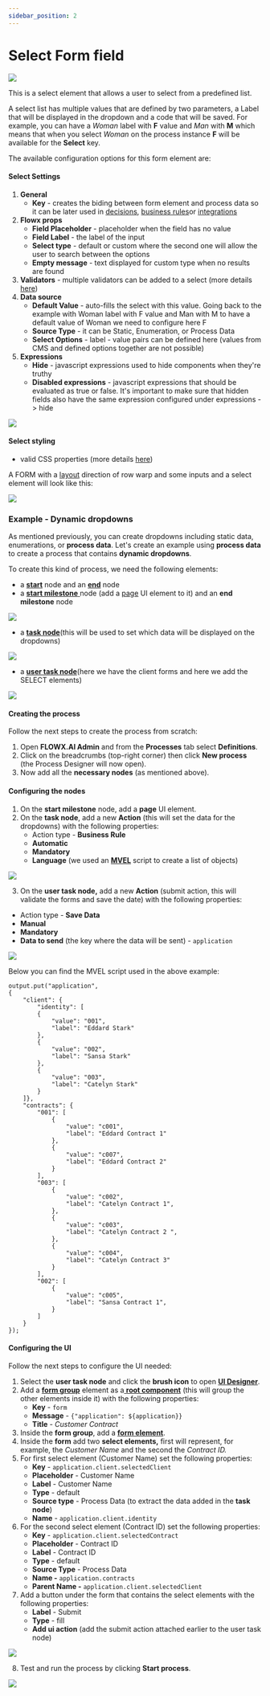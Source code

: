 ```yaml
---
sidebar_position: 2
---
```


# Select Form field

![](../../img/select_form_field.png)

This is a select element that allows a user to select from a predefined list.

A select list has multiple values that are defined by two parameters, a Label that will be displayed in the dropdown and a code that will be saved. For example, you can have a _Woman_ label with **F** value and _Man_ with **M** which means that when you select _Woman_ on the process instance **F** will be available for the **Select** key.

The available configuration options for this form element are:

#### Select Settings

1. **General**
   * **Key** - creates the biding between form element and process data so it can be later used in [decisions](../../../node/nodes-types/exclusive-gateway-node.md), [business rules](../../../node/nodes-types/task-node/)or [integrations](../../../node/nodes-types/message-send-received-task-node.md)
2. **Flowx props**&#x20;
   * **Field Placeholder** - placeholder when the field has no value
   * **Field Label** - the label of the input
   * **Select type** - default or custom where the second one will allow the user to search between the options
   * **Empty message** - text displayed for custom type when no results are found
3. **Validators** - multiple validators can be added to a select (more details [here](../../validators.md))
4. **Data source**
   * **Default Value** - auto-fills the select with this value. Going back to the example with Woman label with F value and Man with M to have a default value of Woman we need to configure here F
   * **Source Type** - it can be Static, Enumeration, or Process Data
   * **Select Options** - label - value pairs can be defined here (values from CMS and defined options together are not possible)
5. **Expressions**
   * **Hide** - javascript expressions used to hide components when they're truthy
   * **Disabled expressions** - javascript expressions that should be evaluated as true or false. It's important to make sure that hidden fields also have the same expression configured under expressions -> hide

![](../../img/select_form_field_settings.png)

#### Select styling

* valid CSS properties (more details [here](../../#styling))

A FORM with a [layout](../../layout-configuration.md) direction of row warp and some inputs and a select element will look like this:

![](../../img/select_form_field_styling.png)

### Example - Dynamic dropdowns

As mentioned previously, you can create dropdowns including static data, enumerations, or **process data**. Let's create an example using **process data** to create a process that contains **dynamic dropdowns**.&#x20;

To create this kind of process, we need the following elements:

* a [**start**](../../../node/nodes-types/start-end-error-node.md#start-node) node and an [**end**](../../../node/nodes-types/start-end-error-node.md#end-node) node
* a [**start milestone** ](../../../node/nodes-types/milestone-node.md)node (add a [page](../../../node/nodes-types/milestone-node.md#page) UI element to it) and an **end milestone** node

![](../../img/dynamic_dropdown1.gif)

* a [**task node**](../../../node/nodes-types/task-node/)(this will be used to set which data will be displayed on the dropdowns)

![](../../img/dynamic_dropdown2.png)

* a [**user task node**](../../../node/nodes-types/user-task-node/)(here we have the client forms and here we add the SELECT elements)

![](../../img/dynamic_dropdown3.gif)

#### Creating the process

Follow the next steps to create the process from scratch:

1. Open **FLOWX.AI Admin** and from the **Processes** tab select **Definitions**.
2. Click on the breadcrumbs (top-right corner) then click **New process** (the Process Designer will now open).
3. Now add all the **necessary nodes** (as mentioned above).

#### Configuring the nodes

1. On the **start milestone** node, add a **page** UI element.
2. On the **task node**, add a new **Action** (this will set the data for the dropdowns) with the following properties:
   * Action type - **Business Rule**
   * **Automatic**
   * **Mandatory**
   * **Language** (we used an [**MVEL**](../../../../overview/frameworks-and-standards/business-process-industry-standards/intro-to-mvel.md) script to create a list of objects)

![](../../img/configure_nodes_dropdown.gif)

3.  On the **user task node,** add a new **Action** (submit action, this will validate the forms and save the date) with the following properties:

* Action type - **Save Data**
* **Manual**
* **Mandatory**
* **Data to send** (the key where the data will be sent) - `application`

![](../../img/dynamic6.gif)

Below you can find the MVEL script used in the above example:

```
output.put("application",
{
    "client": {
        "identity": [
        {
            "value": "001",
            "label": "Eddard Stark"
        },
        {
            "value": "002",
            "label": "Sansa Stark"
        },
        {
            "value": "003",
            "label": "Catelyn Stark"
        }
    ]},
    "contracts": {
        "001": [
            {
                "value": "c001",
                "label": "Eddard Contract 1"
            },
            {
                "value": "c007",
                "label": "Eddard Contract 2"
            }
        ],
        "003": [
            {
                "value": "c002",
                "label": "Catelyn Contract 1",
            },
            {
                "value": "c003",
                "label": "Catelyn Contract 2 ",
            },
            {
                "value": "c004",
                "label": "Catelyn Contract 3"
            }
        ],
        "002": [
            {
                "value": "c005",
                "label": "Sansa Contract 1",
            }
        ]
    }
});
```

#### Configuring the UI

Follow the next steps to configure the UI needed:

1. Select the **user task node** and click the **brush icon** to open [**UI Designer**](../../).
2. Add a [**form group**](../root-components/form-group.md) element as a[ **root component**](../root-components/) (this will group the other elements inside it) with the following properties:
   * **Key** - `form`
   * **Message** - `{"application": ${application}}`
   * **Title** - _Customer Contract_
3. Inside the **form group**, add a [**form element**](./).
4. Inside the **form** add two **select elements,** first will represent, for example, the _Customer Name_ and the second the _Contract ID._
5. For first select element (Customer Name) set the following properties:
   * **Key** - `application.client.selectedClient`
   * **Placeholder** - Customer Name
   * **Label** - Customer Name
   * **Type** - default
   * **Source type** - Process Data (to extract the data added in the **task node**)
   * **Name** - `application.client.identity`
6. For the second select element (Contract ID) set the following properties:
   * **Key** - `application.client.selectedContract`
   * **Placeholder** - Contract ID
   * **Label** - Contract ID
   * **Type** - default
   * **Source Type** - Process Data
   * **Name -** `application.contracts`
   * **Parent Name -** `application.client.selectedClient`
7. Add a button under the form that contains the select elements with the following properties:
   * **Label** - Submit
   * **Type** - fill
   * **Add ui action** (add the submit action attached earlier to the user task node)

![](../../img/dynamic_dropdowns_4.gif)

8. Test and run the process by clicking **Start process**.

![](../../img/dynamic_dropdowns5.gif)